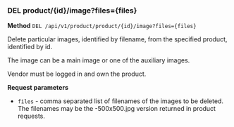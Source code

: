 ### DEL product/{id}/image?files={files} ###

**Method** `DEL /api/v1/product/product/{id}/image?files={files}`

Delete particular images, identified by filename, from the specified product, identified by id.

The image can be a main image or one of the auxiliary images.

Vendor must be logged in and own the product.

**Request parameters**

* `files` - comma separated list of filenames of the images to be deleted. The filenames may be the -500x500.jpg version returned in product requests.
